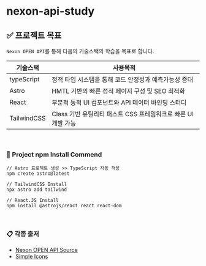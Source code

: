 # nexon-api-study

## ✅ 프로젝트 목표

`Nexon OPEN API`를 통해 다음의 기술스택의 학습을 목표로 합니다.

|기술스택| 사용목적                                     |
|------|------------------------------------------|
|typeScript| 정적 타입 시스템을 통해 코드 안정성과 예측가능성 증대           |
|Astro| HMTL 기반의 빠른 정적 페이지 구성 및 SEO 최적화          |
|React| 부분적 동적 UI 컴포넌트와 API 데이터 바인딩 스터디          |
|TailwindCSS| Class 기반 유틸리티 퍼스트 CSS 프레임워크로 빠른 UI 개발 가능 |

<br>

### 🚀 Project npm Install Commend
```shell
// Astro 프로젝트 생성 >> TypeScript 자동 적용
npm create astro@latest

// TailwindCSS Install
npx astro add tailwind

// React.JS Install
npm install @astrojs/react react react-dom
```

<br>

### 📋 각종 출저
- [Nexon OPEN API Source](/https://openapi.nexon.com/ko/)
- [Simple Icons](https://simpleicons.org/)